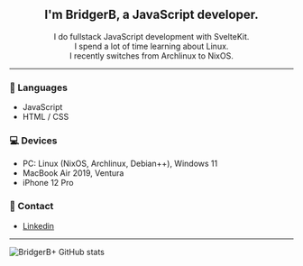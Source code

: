 <h2 align="center">I'm BridgerB, a JavaScript developer.</h2>
<p align="center">I do fullstack JavaScript development with SvelteKit.
<br>I spend a lot of time learning about Linux. 
<br>I recently switches from Archlinux to NixOS.</p>

---

### 📘 Languages
- JavaScript
- HTML / CSS

### 💻 Devices
- PC: Linux (NixOS, Archlinux, Debian++), Windows 11
- MacBook Air  2019, Ventura
- iPhone 12 Pro

### 🔗 Contact
- [Linkedin](https://www.linkedin.com/in/bridgerb/)
  
---

![BridgerB+ GitHub stats](https://github-readme-stats.vercel.app/api?username=BridgerB&show_icons=true&theme=radical&count_private=true)
